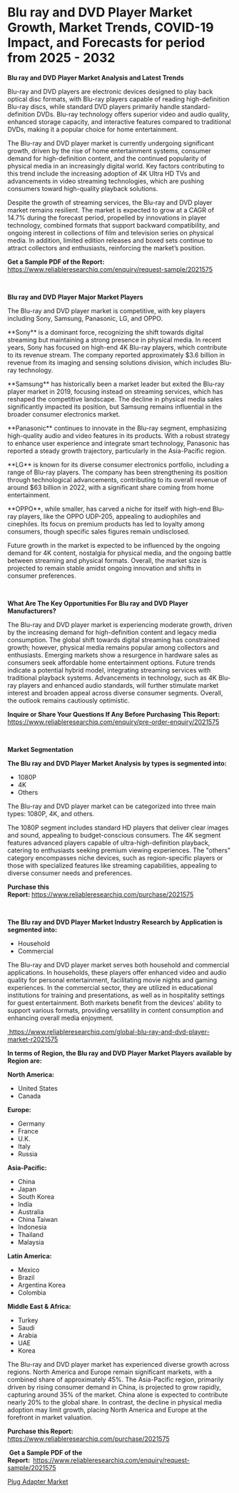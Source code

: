 <p><h1>Blu ray and DVD Player Market Growth, Market Trends, COVID-19 Impact, and Forecasts for period from 2025 - 2032</h1></p><p><strong>Blu ray and DVD Player Market Analysis and Latest Trends</strong></p>
<p><p>Blu-ray and DVD players are electronic devices designed to play back optical disc formats, with Blu-ray players capable of reading high-definition Blu-ray discs, while standard DVD players primarily handle standard-definition DVDs. Blu-ray technology offers superior video and audio quality, enhanced storage capacity, and interactive features compared to traditional DVDs, making it a popular choice for home entertainment.</p><p>The Blu-ray and DVD player market is currently undergoing significant growth, driven by the rise of home entertainment systems, consumer demand for high-definition content, and the continued popularity of physical media in an increasingly digital world. Key factors contributing to this trend include the increasing adoption of 4K Ultra HD TVs and advancements in video streaming technologies, which are pushing consumers toward high-quality playback solutions.</p><p>Despite the growth of streaming services, the Blu-ray and DVD player market remains resilient. The market is expected to grow at a CAGR of 14.7% during the forecast period, propelled by innovations in player technology, combined formats that support backward compatibility, and ongoing interest in collections of film and television series on physical media. In addition, limited edition releases and boxed sets continue to attract collectors and enthusiasts, reinforcing the market’s position.</p></p>
<p><strong>Get a Sample PDF of the Report:&nbsp;</strong> <a href="https://www.reliableresearchiq.com/enquiry/request-sample/2021575?utm_campaign=2451&utm_medium=2&utm_source=Github&utm_content=ia&utm_term=11022025&utm_id=blu-ray-and-dvd-player">https://www.reliableresearchiq.com/enquiry/request-sample/2021575</a></p>
<p>&nbsp;</p>
<p><strong>Blu ray and DVD Player Major Market Players</strong></p>
<p><p>The Blu-ray and DVD player market is competitive, with key players including Sony, Samsung, Panasonic, LG, and OPPO. </p><p>**Sony** is a dominant force, recognizing the shift towards digital streaming but maintaining a strong presence in physical media. In recent years, Sony has focused on high-end 4K Blu-ray players, which contribute to its revenue stream. The company reported approximately $3.6 billion in revenue from its imaging and sensing solutions division, which includes Blu-ray technology.</p><p>**Samsung** has historically been a market leader but exited the Blu-ray player market in 2019, focusing instead on streaming services, which has reshaped the competitive landscape. The decline in physical media sales significantly impacted its position, but Samsung remains influential in the broader consumer electronics market.</p><p>**Panasonic** continues to innovate in the Blu-ray segment, emphasizing high-quality audio and video features in its products. With a robust strategy to enhance user experience and integrate smart technology, Panasonic has reported a steady growth trajectory, particularly in the Asia-Pacific region.</p><p>**LG** is known for its diverse consumer electronics portfolio, including a range of Blu-ray players. The company has been strengthening its position through technological advancements, contributing to its overall revenue of around $63 billion in 2022, with a significant share coming from home entertainment.</p><p>**OPPO**, while smaller, has carved a niche for itself with high-end Blu-ray players, like the OPPO UDP-205, appealing to audiophiles and cinephiles. Its focus on premium products has led to loyalty among consumers, though specific sales figures remain undisclosed.</p><p>Future growth in the market is expected to be influenced by the ongoing demand for 4K content, nostalgia for physical media, and the ongoing battle between streaming and physical formats. Overall, the market size is projected to remain stable amidst ongoing innovation and shifts in consumer preferences.</p></p>
<p>&nbsp;</p>
<p><strong>What Are The Key Opportunities For Blu ray and DVD Player Manufacturers?</strong></p>
<p><p>The Blu-ray and DVD player market is experiencing moderate growth, driven by the increasing demand for high-definition content and legacy media consumption. The global shift towards digital streaming has constrained growth; however, physical media remains popular among collectors and enthusiasts. Emerging markets show a resurgence in hardware sales as consumers seek affordable home entertainment options. Future trends indicate a potential hybrid model, integrating streaming services with traditional playback systems. Advancements in technology, such as 4K Blu-ray players and enhanced audio standards, will further stimulate market interest and broaden appeal across diverse consumer segments. Overall, the outlook remains cautiously optimistic.</p></p>
<p><strong>Inquire or Share Your Questions If Any Before Purchasing This Report:</strong> <a href="https://www.reliableresearchiq.com/enquiry/pre-order-enquiry/2021575?utm_campaign=2451&utm_medium=2&utm_source=Github&utm_content=ia&utm_term=11022025&utm_id=blu-ray-and-dvd-player">https://www.reliableresearchiq.com/enquiry/pre-order-enquiry/2021575</a></p>
<p>&nbsp;</p>
<p><strong>Market Segmentation</strong></p>
<p><strong>The Blu ray and DVD Player Market Analysis by types is segmented into:</strong></p>
<p><ul><li>1080P</li><li>4K</li><li>Others</li></ul></p>
<p><p>The Blu-ray and DVD player market can be categorized into three main types: 1080P, 4K, and others. </p><p>The 1080P segment includes standard HD players that deliver clear images and sound, appealing to budget-conscious consumers. The 4K segment features advanced players capable of ultra-high-definition playback, catering to enthusiasts seeking premium viewing experiences. The "others" category encompasses niche devices, such as region-specific players or those with specialized features like streaming capabilities, appealing to diverse consumer needs and preferences.</p></p>
<p><strong>Purchase this Report:&nbsp;</strong><a href="https://www.reliableresearchiq.com/purchase/2021575?utm_campaign=2451&utm_medium=2&utm_source=Github&utm_content=ia&utm_term=11022025&utm_id=blu-ray-and-dvd-player">https://www.reliableresearchiq.com/purchase/2021575</a></p>
<p>&nbsp;</p>
<p><strong>The Blu ray and DVD Player Market Industry Research by Application is segmented into:</strong></p>
<p><ul><li>Household</li><li>Commercial</li></ul></p>
<p><p>The Blu-ray and DVD player market serves both household and commercial applications. In households, these players offer enhanced video and audio quality for personal entertainment, facilitating movie nights and gaming experiences. In the commercial sector, they are utilized in educational institutions for training and presentations, as well as in hospitality settings for guest entertainment. Both markets benefit from the devices' ability to support various formats, providing versatility in content consumption and enhancing overall media enjoyment.</p></p>
<p><a href="https://www.reliableresearchiq.com/global-blu-ray-and-dvd-player-market-r2021575?utm_campaign=2451&utm_medium=2&utm_source=Github&utm_content=ia&utm_term=11022025&utm_id=blu-ray-and-dvd-player">&nbsp;https://www.reliableresearchiq.com/global-blu-ray-and-dvd-player-market-r2021575</a></p>
<p><strong>In terms of Region, the Blu ray and DVD Player Market Players available by Region are:</strong></p>
<p>
    <p> <strong> North America: </strong>
        <ul>
            <li>United States</li>
            <li>Canada</li>
        </ul>
        </p> 
    <p> <strong> Europe: </strong>
        <ul>
            <li>Germany</li>
            <li>France</li>
            <li>U.K.</li>
            <li>Italy</li>
            <li>Russia</li>
        </ul>
        </p> 
    <p> <strong> Asia-Pacific: </strong>
        <ul>
            <li>China</li>
            <li>Japan</li>
            <li>South Korea</li>
            <li>India</li>
            <li>Australia</li>
            <li>China Taiwan</li>
            <li>Indonesia</li>
            <li>Thailand</li>
            <li>Malaysia</li>
        </ul>
        </p> 
    <p> <strong> Latin America: </strong>
        <ul>
            <li>Mexico</li>
            <li>Brazil</li>
            <li>Argentina Korea</li>
            <li>Colombia</li>
        </ul>
        </p> 
    <p> <strong> Middle East & Africa: </strong>
        <ul>
            <li>Turkey</li>
            <li>Saudi</li>
            <li>Arabia</li>
            <li>UAE</li>
            <li>Korea</li>
        </ul>
    </p>
    </p>
<p><p>The Blu-ray and DVD player market has experienced diverse growth across regions. North America and Europe remain significant markets, with a combined share of approximately 45%. The Asia-Pacific region, primarily driven by rising consumer demand in China, is projected to grow rapidly, capturing around 35% of the market. China alone is expected to contribute nearly 20% to the global share. In contrast, the decline in physical media adoption may limit growth, placing North America and Europe at the forefront in market valuation.</p></p>
<p><strong>Purchase this Report: </strong><a href="https://www.reliableresearchiq.com/purchase/2021575?utm_campaign=2451&utm_medium=2&utm_source=Github&utm_content=ia&utm_term=11022025&utm_id=blu-ray-and-dvd-player">https://www.reliableresearchiq.com/purchase/2021575</a></p>
<p>&nbsp;<strong>Get a Sample PDF of the Report:&nbsp;&nbsp;</strong><a href="https://www.reliableresearchiq.com/enquiry/request-sample/2021575?utm_campaign=2451&utm_medium=2&utm_source=Github&utm_content=ia&utm_term=11022025&utm_id=blu-ray-and-dvd-player">https://www.reliableresearchiq.com/enquiry/request-sample/2021575</a></p>
<p><strong></strong></p>
<p><p><a href="https://github.com/semiensamuel72378/Market-Research-Report-List-1/blob/main/plug-adapter-market.md?utm_campaign=2451&utm_medium=2&utm_source=Github&utm_content=ia&utm_term=11022025&utm_id=blu-ray-and-dvd-player">Plug Adapter Market</a></p></p>
